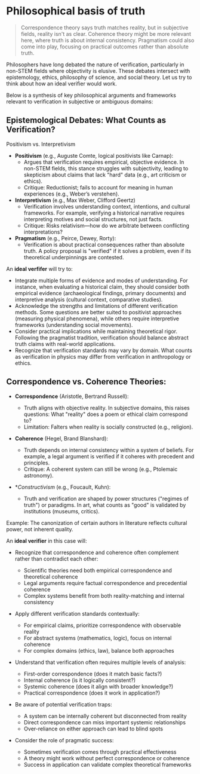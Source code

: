# Philosophical basis of truth

> Correspondence theory says truth matches reality, but in subjective fields, reality isn't as clear. Coherence theory might be more relevant here, where truth is about internal consistency. Pragmatism could also come into play, focusing on practical outcomes rather than absolute truth.


Philosophers have long debated the nature of verification, particularly in non-STEM fields where objectivity is elusive. These debates intersect with epistemology, ethics, philosophy of science, and social theory. Let us try to think about how an ideal verifier would work.

Below is a synthesis of key philosophical arguments and frameworks relevant to verification in subjective or ambiguous domains:

## Epistemological Debates: What Counts as Verification?

Positivism vs. Interpretivism

* **Positivism** (e.g., Auguste Comte, logical positivists like Carnap):
    * Argues that verification requires empirical, objective evidence. In non-STEM fields, this stance struggles with subjectivity, leading to skepticism about claims that lack "hard" data (e.g., art criticism or ethics).
    * Critique: Reductionist; fails to account for meaning in human experiences (e.g., Weber’s verstehen).
* **Interpretivism** (e.g., Max Weber, Clifford Geertz)
    * Verification involves understanding context, intentions, and cultural frameworks. For example, verifying a historical narrative requires interpreting motives and social structures, not just facts.
    * Critique: Risks relativism—how do we arbitrate between conflicting interpretations?
* **Pragmatism** (e.g., Peirce, Dewey, Rorty):
    * Verification is about practical consequences rather than absolute truth. A policy proposal is "verified" if it solves a problem, even if its theoretical underpinnings are contested.

An **ideal verfifer** will try to:
* Integrate multiple forms of evidence and modes of understanding. For instance, when evaluating a historical claim, they should consider both empirical evidence (archaeological findings, primary documents) and interpretive analysis (cultural context, comparative studies).
* Acknowledge the strengths and limitations of different verification methods. Some questions are better suited to positivist approaches (measuring physical phenomena), while others require interpretive frameworks (understanding social movements).
* Consider practical implications while maintaining theoretical rigor. Following the pragmatist tradition, verification should balance abstract truth claims with real-world applications.
* Recognize that verification standards may vary by domain. What counts as verification in physics may differ from verification in anthropology or ethics.

## Correspondence vs. Coherence Theories:
* **Correspondence** (Aristotle, Bertrand Russell):
    * Truth aligns with objective reality. In subjective domains, this raises questions: What "reality" does a poem or ethical claim correspond to?
    * Limitation: Falters when reality is socially constructed (e.g., religion).

* **Coherence** (Hegel, Brand Blanshard):
    * Truth depends on internal consistency within a system of beliefs. For example, a legal argument is verified if it coheres with precedent and principles.
    * Critique: A coherent system can still be wrong (e.g., Ptolemaic astronomy).

* **Constructivism* (e.g., Foucault, Kuhn):
    * Truth and verification are shaped by power structures ("regimes of truth") or paradigms. In art, what counts as "good" is validated by institutions (museums, critics).

Example: The canonization of certain authors in literature reflects cultural power, not inherent quality.

An **ideal verifier** in this case will:

* Recognize that correspondence and coherence often complement rather than contradict each other:
    - Scientific theories need both empirical correspondence and theoretical coherence
    - Legal arguments require factual correspondence and precedential coherence
    - Complex systems benefit from both reality-matching and internal consistency

* Apply different verification standards contextually:
    - For empirical claims, prioritize correspondence with observable reality
    - For abstract systems (mathematics, logic), focus on internal coherence
    - For complex domains (ethics, law), balance both approaches

* Understand that verification often requires multiple levels of analysis:
    - First-order correspondence (does it match basic facts?)
    - Internal coherence (is it logically consistent?)
    - Systemic coherence (does it align with broader knowledge?)
    - Practical correspondence (does it work in application?)

* Be aware of potential verification traps:
    - A system can be internally coherent but disconnected from reality
    - Direct correspondence can miss important systemic relationships
    - Over-reliance on either approach can lead to blind spots

* Consider the role of pragmatic success:
    - Sometimes verification comes through practical effectiveness
    - A theory might work without perfect correspondence or coherence
    - Success in application can validate complex theoretical frameworks

